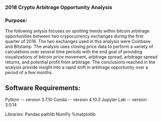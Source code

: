### 2018 Crypto Arbitrage Opportunity Analysis

### Purpose:
  The following anlysis focuses on spotting trends within bitcoin arbitrage opportunities between two crypocurrency exchanges during the first quarter of 2018. The two exchanges used in this analysis were Coinbase and Bitstamp. The analysis uses closing price data to perform a variety of calculations over several time periods with the end goal of providing visualizations of bitcoin price movement, arbitrage spread, arbitrage spread returns, and potential profit from arbitrage. The conclusions reached in the analysis provide insight into a rapid shift in arbitrage opportunity over a period of a few months.
  
  
## Software Requirements:
  Python -- version 3.7.10
  Conda -- version 4.10.3
  Jupyter Lab -- version 3.0.14
  
  
  Libraries:
  Pandas
  pathlib
  NumPy
  %matplotlib
